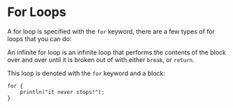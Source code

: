 # For Loops
A for loop is specified with the `for` keyword, there are a few types of for
loops that you can do:

An infinite for loop is an infinite loop that performs the contents of the
block over and over until it is broken out of with either `break`, or `return`.

This loop is denoted with the `for` keyword and a block:

```
for {
    println("it never stops!");
}
```